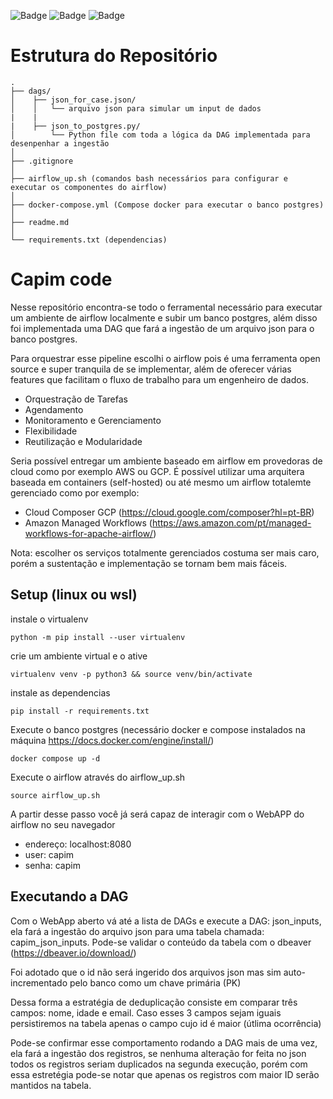 
![Badge](https://img.shields.io/static/v1?label=Python&message=3.9&color=<COLOR>)
![Badge](https://img.shields.io/static/v1?label=Docker&message=26.0.0&color=<COLOR>)
![Badge](https://img.shields.io/static/v1?label=Airflow&message=2.9.0&color=<COLOR>)
# Estrutura do Repositório
```
.
├── dags/
│    ├── json_for_case.json/
│    │   └── arquivo json para simular um input de dados
|    |
|    ├── json_to_postgres.py/
│        └── Python file com toda a lógica da DAG implementada para desenpenhar a ingestão
│    
├── .gitignore 
│ 
├── airflow_up.sh (comandos bash necessários para configurar e executar os componentes do airflow)
│ 
├── docker-compose.yml (Compose docker para executar o banco postgres)
│ 
├── readme.md 
│
└── requirements.txt (dependencias)
```

# Capim code

Nesse repositório encontra-se todo o ferramental necessário para executar um ambiente de airflow localmente e subir um banco postgres, além disso foi implementada uma DAG que fará a ingestão de um arquivo json para o banco postgres.

Para orquestrar esse pipeline escolhi o airflow pois é uma ferramenta open source e super tranquila de se implementar, além de oferecer várias features que facilitam o fluxo de trabalho para um engenheiro de dados. 

- Orquestração de Tarefas
- Agendamento 
- Monitoramento e Gerenciamento
- Flexibilidade 
- Reutilização e Modularidade

Seria possível entregar um ambiente baseado em airflow em provedoras de cloud como por exemplo AWS ou GCP. É possível utilizar uma arquitera baseada em containers (self-hosted) ou até mesmo um airflow totalemte gerenciado como por exemplo:

- Cloud Composer GCP (https://cloud.google.com/composer?hl=pt-BR)
- Amazon Managed Workflows (https://aws.amazon.com/pt/managed-workflows-for-apache-airflow/)

Nota: escolher os serviços totalmente gerenciados costuma ser mais caro, porém a sustentação e implementação se tornam bem mais fáceis. 

## Setup (linux ou wsl)

instale o virtualenv
```
python -m pip install --user virtualenv
```

crie um ambiente virtual e o ative
```
virtualenv venv -p python3 && source venv/bin/activate
```

instale as dependencias
```
pip install -r requirements.txt
```

Execute o banco postgres 
(necessário docker e compose instalados na máquina https://docs.docker.com/engine/install/)
```
docker compose up -d
```

Execute o airflow através do airflow_up.sh
```
source airflow_up.sh
```

A partir desse passo você já será capaz de interagir com o WebAPP do airflow no seu navegador

- endereço: localhost:8080
- user: capim
- senha: capim

## Executando a DAG 

Com o WebApp aberto vá até a lista de DAGs e execute a DAG: json_inputs, ela fará a ingestão do arquivo json para uma tabela chamada: capim_json_inputs. Pode-se validar o conteúdo da tabela com o dbeaver (https://dbeaver.io/download/)

Foi adotado que o id não será ingerido dos arquivos json mas sim auto-incrementado pelo banco como um chave primária (PK)

Dessa forma a estratégia de deduplicação consiste em comparar três campos: nome, idade e email. Caso esses 3 campos sejam iguais persistiremos na tabela apenas o campo cujo id é maior (útlima ocorrência)

Pode-se confirmar esse comportamento rodando a DAG mais de uma vez, ela fará a ingestão dos registros, se nenhuma alteração for feita no json todos os registros seriam duplicados na segunda execução, porém com essa estretégia pode-se notar que apenas os registros com maior ID serão mantidos na tabela. 
